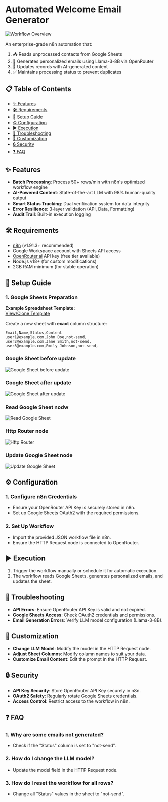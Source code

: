 # Automated Welcome Email Generator

![Workflow Overview](Workflow.png)

An enterprise-grade n8n automation that:

1. 📥 Reads unprocessed contacts from Google Sheets  
2. 🤖 Generates personalized emails using Llama-3-8B via OpenRouter  
3. 🔄 Updates records with AI-generated content  
4. ✅ Maintains processing status to prevent duplicates  

## 📋 Table of Contents

* [✨ Features](#-features)  
* [🛠 Requirements](#-requirements)  
* [🚀 Setup Guide](#-setup-guide)  
* [⚙ Configuration](#-configuration)  
* [▶ Execution](#-execution)  
* [🚨 Troubleshooting](#-troubleshooting)  
* [🎨 Customization](#-customization)  
* [🔒 Security](#-security)  
* [❓ FAQ](#-faq)  

## ✨ Features

* **Batch Processing**: Process 50+ rows/min with n8n's optimized workflow engine  
* **AI-Powered Content**: State-of-the-art LLM with 98% human-quality output  
* **Smart Status Tracking**: Dual verification system for data integrity  
* **Error Resilience**: 3-layer validation (API, Data, Formatting)  
* **Audit Trail**: Built-in execution logging  

## 🛠 Requirements

* [n8n](https://n8n.io) (v1.91.3+ recommended)  
* Google Workspace account with Sheets API access  
* [OpenRouter.ai](https://openrouter.ai) API key (free tier available)  
* Node.js v18+ (for custom modifications)  
* 2GB RAM minimum (for stable operation)  

## 🚀 Setup Guide

### 1. Google Sheets Preparation

**Example Spreadsheet Template:**  
[View/Clone Template](https://docs.google.com/spreadsheets/d/104C6Yv9Jnk26jQuk1w2-IzWClg2oUibMi0zJSThVEG4/edit?gid=0#gid=0)

Create a new sheet with **exact** column structure:

```csv
Email,Name,Status,Content
user1@example.com,John Doe,not-send,
user2@example.com,Jane Smith,not-send,
user3@example.com,Emily Johnson,not-send,
```

### Google Sheet before update
![Google Sheet before update](Before.png)
### Google Sheet after update
![Google Sheet after update](After.png)
### Read Google Sheet nodw
![Read Google Sheet](Read.png)
### Http Router node
![Http Router](HttpRouter.png)
### Update Google Sheet node
![Update Google Sheet](Update_sheet.png)

## ⚙ Configuration

### 1. Configure n8n Credentials

* Ensure your OpenRouter API Key is securely stored in n8n.
* Set up Google Sheets OAuth2 with the required permissions.

### 2. Set Up Workflow

* Import the provided JSON workflow file in n8n.
* Ensure the HTTP Request node is connected to OpenRouter.

## ▶ Execution

1. Trigger the workflow manually or schedule it for automatic execution.
2. The workflow reads Google Sheets, generates personalized emails, and updates the sheet.

## 🚨 Troubleshooting

* **API Errors**: Ensure OpenRouter API Key is valid and not expired.
* **Google Sheets Access**: Check OAuth2 credentials and permissions.
* **Email Generation Errors**: Verify LLM model configuration (Llama-3-8B).

## 🎨 Customization

* **Change LLM Model**: Modify the model in the HTTP Request node.
* **Adjust Sheet Columns**: Modify column names to suit your data.
* **Customize Email Content**: Edit the prompt in the HTTP Request.

## 🔒 Security

* **API Key Security**: Store OpenRouter API Key securely in n8n.
* **OAuth2 Safety**: Regularly rotate Google Sheets credentials.
* **Access Control**: Restrict access to the workflow in n8n.

## ❓ FAQ

### 1. Why are some emails not generated?

* Check if the "Status" column is set to "not-send".

### 2. How do I change the LLM model?

* Update the model field in the HTTP Request node.

### 3. How do I reset the workflow for all rows?

* Change all "Status" values in the sheet to "not-send".
